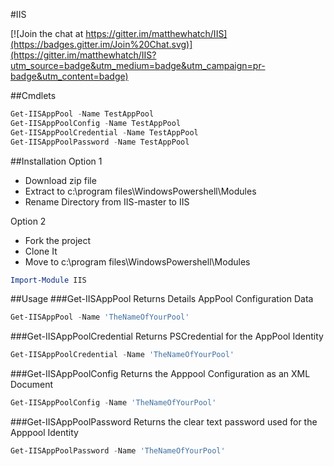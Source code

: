 #IIS

[![Join the chat at https://gitter.im/matthewhatch/IIS](https://badges.gitter.im/Join%20Chat.svg)](https://gitter.im/matthewhatch/IIS?utm_source=badge&utm_medium=badge&utm_campaign=pr-badge&utm_content=badge)

##Cmdlets

```powershell  
Get-IISAppPool -Name TestAppPool
Get-IISAppPoolConfig -Name TestAppPool
Get-IISAppPoolCredential -Name TestAppPool
Get-IISAppPoolPassword -Name TestAppPool
```

##Installation
Option 1
- Download zip file
- Extract to c:\program files\WindowsPowershell\Modules
- Rename Directory from IIS-master to IIS

Option 2
- Fork the project
- Clone It
- Move to c:\program files\WindowsPowershell\Modules

```powershell
Import-Module IIS
```

##Usage
###Get-IISAppPool
Returns Details AppPool Configuration Data
```powershell
Get-IISAppPool -Name 'TheNameOfYourPool'
```

###Get-IISAppPoolCredential
Returns PSCredential for the AppPool Identity
```powershell
Get-IISAppPoolCredential -Name 'TheNameOfYourPool'
```

###Get-IISAppPoolConfig
Returns the Apppool Configuration as an XML Document
```powershell
Get-IISAppPoolConfig -Name 'TheNameOfYourPool'
```

###Get-IISAppPoolPassword
Returns the clear text password used for the Apppool Identity
```powershell
Get-IISAppPoolPassword -Name 'TheNameOfYourPool'
```

